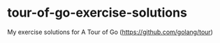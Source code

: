 # tour-of-go-exercise-solutions
My exercise solutions for A Tour of Go (https://github.com/golang/tour)
